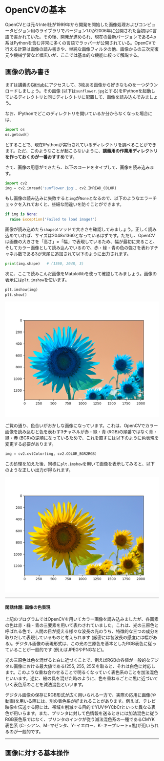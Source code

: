 OpenCVの基本
===

OpenCVとは元々Intel社が1999年から開発を開始した画像処理およびコンピュータビジョン用のライブラリでバージョン1.0が2006年に公開された当初はC言語で書かれていた。その後、開発が進められ、現在の最新バージョンである4.x系はPythonを含む非常に多くの言語でラッパーが公開されている。OpenCVで行える計算は画像の読み書きや、単純な画像フィルタの他、画像からの三次元復元や機械学習など幅広いが、ここでは基本的な機能に絞って解説する。

## 画像の読み書き

まずは講義の[GitHub](https://github.com/tatsy/sds-1284-ml/tree/master/Images)にアクセスして、3枚ある画像から好きなものを一つダウンロードしましょう。その画像 (以下は`sunflower.jpg`とする)をIPythonを起動しているディレクトリと同じディレクトリに配置して、画像を読み込んでみましょう。

なお、IPythonでどこのディレクトリを開いているか分からなくなった場合には、

```python
import os
os.getcwd()
```

とすることで、現在IPythonが実行されているディレクトリを調べることができます。ただ、このようなことが起こらないように、**講義用の作業用ディレクトリを作っておくのが一番おすすめ**です。

さて、画像の用意ができたら、以下のコードをタイプして、画像を読み込みます。

```python
import cv2
img = cv2.imread('sunflower.jpg', cv2.IMREAD_COLOR)
```

もし画像の読み込みに失敗すると`img`が`None`となるので、以下のようなエラーチェックを入れておくと、些細な間違いを防ぐことができます。

```python
if img is None:
  raise Exception('Failed to load image!')
```

画像が読み込めたら`shape`メソッドで大きさを確認してみましょう。正しく読み込めていれば、サイズは2048x1360となっているはずです。ただし、OpenCVは画像の大きさを「高さ」×「幅」で表現しているため、幅が最初に来ること、そしてカラー画像として読み込んでいるので、赤・緑・青の色の強さを表わすチャネル数である3が末尾に追加されて以下のように出力されます。

```python
print(img.shape)   # (1360, 2048, 3)
```

次に、ここで読みこんだ画像をMatplotlibを使って確認してみましょう。画像の表示には`plt.imshow`を使います。

```python
plt.imshow(img)
plt.show()
```

![](imgs/imshow_bgr.png)

ご覧の通り、色合いがおかしな画像になっています。これは、OpenCVでカラー画像を読み込むと色を表わす3チャネルが赤・緑・青 (RGB)の順番ではなく青・緑・赤 (BGR)の逆順になっているためで、これを直すには以下のように色表現を変更する必要があります。

```python
img = cv2.cvtColor(img, cv2.COLOR_BGR2RGB)
```

この処理を加えた後、同様に`plt.imshow`を用いて画像を表示してみると、以下のような正しい出力が得られます。

![](imgs/imshow_rgb.png)

---

#### 閑話休題: 画像の色表現

上記のプログラムではOpenCVを用いてカラー画像を読み込みましたが、各画素の色は赤・緑・青の三要素を用いて表わされていました。これは、光の三原色と呼ばれる色で、人間の目が捉える様々な波長の光のうち、特徴的な三つの成分を取りだして表現しているものと考えられます (厳密には各波長の感度には幅がある)。デジタル画像の表現形式は、この光の三原色を基本としたRGB表色に従っていることが一般的です (例えばJPEGやPNGなど)。

光の三原色は色を混ぜると白に近づくことで、例えばRGBの各値が一般的なデジタル画像における最大値である(255, 255, 255)を取ると、それは白色に対応します。このような重ね合わせることで明るくなっていく表色系のことを加法混色といいます。逆に、絵の具を混ぜた時のように、色を重ねるごとに黒に近づいていく表色系のことを減法混色といいます。

デジタル画像の保存にRGB形式が広く用いられる一方で、実際の応用に画像(や動画)を用いる際には、別の表色系が好まれることがあります。例えば、テレビ映像を伝送する際には、帯域を削減する目的でYUVやYCbCrといった異なる表色が用いらます。また、プリンタに対して色情報を送るときには加法混色に従うRGB表色系ではなく、プリンタのインクが従う減法混色系の一種であるCMYK表色系 (C=シアン、M=マゼンタ、Y=イエロー、K=キープレート=黒)が用いられるのが一般的です。

---

## 画像に対する基本操作


